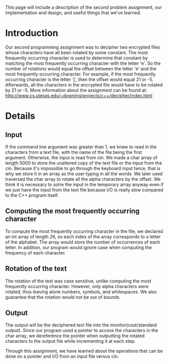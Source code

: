 This page will include a description of the second problem assignment, our implementation and design, and useful things that we've learned.

# Introduction #

Our second programming assignment was to decipher two encrypted files whose characters have all been rotated by some constant.  The most frequently occurring character is used to determine that constant by matching the most frequently occurring character with the letter 'e'.  So the number of rotations would equal the offset between the letter 'e' and the most frequently occurring character.  For example, if the most frequently occurring character is the letter 'j', then the offset would equal 21 or -5.  Afterwards, all the characters in the encrypted file would have to be rotated by 21 or -5.  More information about the assignment can be found at:  http://www.cs.utexas.edu/~downing/projects/c++/decipher/index.html

# Details #

## Input ##

If the command line argument was greater than 1, we knew to read in the characters from a text file, with the name of the file being the first argument.  Otherwise, the input is read from cin.  We made a char array of length 5000 to store the unaltered copy of the text file or the input from the cin. Because it's impossible to go through the keyboard input twice, that is why we store it in an array as the user typing in all the words.  We later used traversed the char array to rotate all the alpha characters by the offset. We think it is necessary to sotre the input in the temporary array anyway even if we just have the input from the text file because I/O is really slow compared to the C++ program itself.

## Computing the most frequently occurring character ##

To compute the most frequently occurring character in the file, we declared an int array of length 26, so each index of the array corresponds to a letter of the alphabet.  The array would store the number of occurrences of each letter.  In addition, our program would ignore case when computing the frequency of each character.

## Rotation of the text ##

The rotation of the text was case sensitive, unlike computing the most frequently occurring character.  However, only alpha characters were rotated, thus leaving alone numbers, symbols, and whitespaces.  We also  guarantee that the rotation would not be out of bounds.

## Output ##
The output will be the deciphered text file into the monitor(cout/standard output). Since our program used a pointer to access the characters in the char array, we dereference the pointer when outputting the rotated characters to the output file while incrementing it at each step.

Through this assignment, we have learned about the operations that can be done on a pointer and I/O from an input file versus cin.